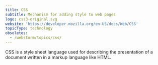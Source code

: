 ```yaml
---
title: CSS
subtitle: Mechanism for adding style to web pages
logo: css3-original.svg
website: 'https://developer.mozilla.org/en-US/docs/Web/CSS'
topicType: technology
obsoletes:
  - /webstorm/topics/css/
---
```


CSS is a style sheet language used for describing the presentation of a document written in a markup language like HTML.
